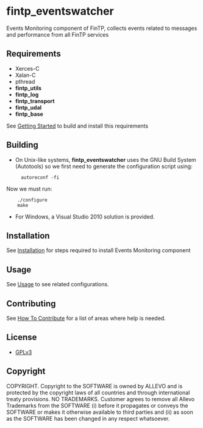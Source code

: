 fintp_eventswatcher
===================

Events Monitoring component of FinTP, collects events related to messages and performance from all FinTP services	

Requirements
------------
- Xerces-C
- Xalan-C
- pthread
- **fintp_utils**
- **fintp_log**
- **fintp_transport**
- **fintp_udal**
- **fintp_base**

See [Getting Started](http://www.fintp.org/getting-started/) to build and install this requirements

Building
------------------
- On Unix-like systems, **fintp_eventswatcher** uses the GNU Build System (Autotools) so we first need to generate the configuration script using:


        autoreconf -fi
Now we must run:

        ./configure
        make

- For Windows, a Visual Studio 2010 solution is provided.

Installation
------------
See [Installation](https://github.com/FinTP/fintp_eventswatcher/wiki/Installation) for steps required to install Events Monitoring component

Usage
-------
See [Usage](https://github.com/FinTP/fintp_eventswatcher/wiki/Usage) to see related configurations.

Contributing
-----
See [How To Contribute](http://www.fintp.org/how-to-contribute) for a list of areas where help is needed.

License
-------
- [GPLv3](http://www.gnu.org/licenses/gpl-3.0.html)

Copyright
-------
COPYRIGHT.  Copyright to the SOFTWARE is owned by ALLEVO and is protected by the copyright laws of all countries and through international treaty provisions. 
NO TRADEMARKS.  Customer agrees to remove all Allevo Trademarks from the SOFTWARE (i) before it propagates or conveys the SOFTWARE or makes it otherwise available to third parties and (ii) as soon as the SOFTWARE has been changed in any respect whatsoever. 
